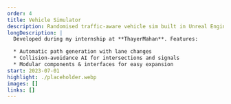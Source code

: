 ```yaml
---
order: 4
title: Vehicle Simulator
description: Randomised traffic-aware vehicle sim built in Unreal Engine 4.
longDescription: |
  Developed during my internship at **ThayerMahan**. Features:

  * Automatic path generation with lane changes  
  * Collision-avoidance AI for intersections and signals  
  * Modular components & interfaces for easy expansion
start: 2023-07-01
highlight: ./placeholder.webp
images: []
links: []
---
```

